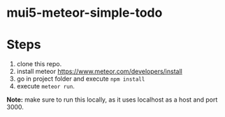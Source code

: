 # mui5-meteor-simple-todo

# Steps

1. clone this repo.
2. install meteor https://www.meteor.com/developers/install
3. go in project folder and execute `npm install`
4. execute `meteor run`.

**Note:** make sure to run this locally, as it uses localhost as a host and port 3000.

